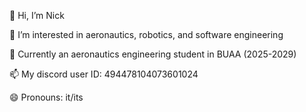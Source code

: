 👋 Hi, I’m Nick

👀 I’m interested in aeronautics, robotics, and software engineering

📖 Currently an aeronautics engineering student in BUAA (2025-2029)

📫 My discord user ID: 494478104073601024

😄 Pronouns: it/its
